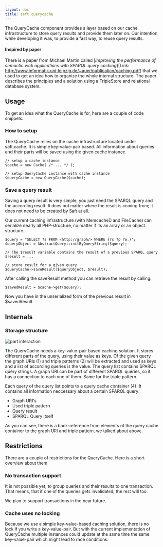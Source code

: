 ```yaml
---
layout: doc
title: saft.querycache
---
```


The QueryCache component provides a layer based on our cache infrastructure to store query results and provide them later on. Our intention while developing it was, to provide a fast way, to reuse query results. 

#### Inspired by paper

There is a paper from Michael Martin called [*Improving the performance of semantic web applications with SPARQL query caching*](Link: http://www.informatik.uni-leipzig.de/~auer/publication/caching.pdf) that we used to get an idea how to organize the whole internal structure. The paper describes the principles and a solution using a TripleStore and relational database system.

## Usage

To get an idea what the QueryCache is for, here are a couple of code snippets.

### How to setup

The QueryCache relies on the cache infrastructure located under saft.cache. It is simple key-value-pair based. All information about queries and their parts will be saved using the given cache instance.

```
// setup a cache instance
$cache = new Cache( /* ... */ );

// setup QueryCache instance with cache instance
$queryCache = new QueryCache($cache);
```

### Save a query result

Saving a query result is very simple, you just need the SPARQL query and the according result. It does not matter where the result is coming from; it does not need to be created by Saft at all. 

Our current caching infrastructure (with MemcacheD and FileCache) can serialize nearly all PHP-structure, no matter if its an array or an object structure.

```
$query = "SELECT ?s FROM <http://graph/> WHERE {?s ?p ?o.}";
$queryObject = AbstractQuery::initByQueryString($query);

// The $result variable contains the result of a previous SPARQL query
$result = ...

// store result for a given query
$queryCache->saveResult($queryObject, $result);
```

After calling the saveResult method you can retrieve the result by calling:

```
$savedResult = $cache->get($query);
```

Now you have in the unserialized form of the previous result in $savedResult.


## Internals

### Storage structure

![part interaction](https://rawgit.com/SaftIng/safting.github.io/master/doc/phpframework/querycache/querycache-overview.svg)

The QueryCache needs a key-value-pair based caching solution. It stores different parts of the query, using their value as keys. Of the given query the graph URIs (1) and triple patterns (2) will be extracted and used as keys and a list of according queries is the value. The query list contains SPARQL query strings. A graph URI can be part of different SPARQL queries, so it has a connection to each one of them. Same for the triple pattern. 

Each query of the query list points to a query cache container (4). It contains all information neccessary about a certain SPARQL query:
- Graph URI's
- Used triple pattern
- Query result
- SPARQL Query itself

As you can see, there is a back-reference from elements of the query cache container to the graph URI and triple pattern, we talked about above.

## Restrictions

There are a couple of restrictions for the QueryCache. Here is a short overview about them.

### No transaction support

It is not possible yet, to group queries and their results to one transaction. That means, that if one of the queries gets invalidated, the rest will too. 

We plan to support transactions in the near future.

### Cache uses no locking

Because we use a simple key-value-based caching solution, there is no lock if you write a key-value-pair. But with the current implementation of QueryCache multiple instances could update at the same time the same key-value-pair which might lead to race conditions.

